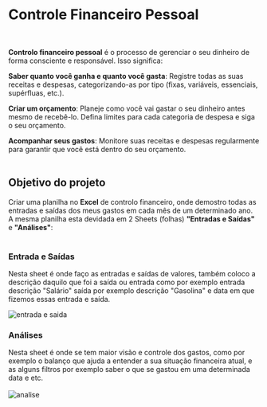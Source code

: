 <h1  align="left">Controle Financeiro Pessoal</h1>
<br>
<p display="inline-block">
</p>

**Controlo financeiro pessoal** é o processo de gerenciar o seu dinheiro de forma consciente e responsável. Isso significa:

**Saber quanto você ganha e quanto você gasta**: Registre todas as suas receitas e despesas, categorizando-as por tipo (fixas, variáveis, essenciais, supérfluas, etc.).

**Criar um orçamento**: Planeje como você vai gastar o seu dinheiro antes mesmo de recebê-lo. Defina limites para cada categoria de despesa e siga o seu orçamento.

**Acompanhar seus gastos**: Monitore suas receitas e despesas regularmente para garantir que você está dentro do seu orçamento.
<br>
<br>  
## Objetivo do projeto

Criar uma planilha no **Excel** de controlo financeiro, onde demostro todas as entradas e saídas dos meus gastos em cada mês de um determinado ano. A mesma planilha esta devidada em 2 Sheets (folhas) **"Entradas e Saídas"** e **"Análises"**:
<br>
<br>
### Entrada e Saídas

Nesta sheet é onde faço as entradas e saídas de valores, também coloco a descrição daquilo que foi a saída ou entrada como por exemplo entrada descrição "Salário" saída por exemplo descrição "Gasolina" e data em que fizemos essas entrada e saída.
<br>

![entrada e saida](https://github.com/vanilda11/controlo-financeiro-pessoal/assets/166237563/1b9d113a-62a7-414e-a00e-af329b1bc185)

### Análises

Nesta sheet é onde se tem maior visão e controle dos gastos, como por exemplo o balanço que ajuda a entender a sua situação financeira atual, e as alguns filtros por exemplo saber o que se gastou em uma determinada data e etc.
<br>
<br>
![analise](https://github.com/vanilda11/controlo-financeiro-pessoal/assets/166237563/ff4f8e0d-1629-4464-bcc9-0e8f6327ce0e)


